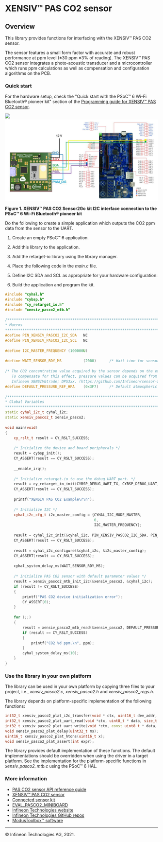 # XENSIV™ PAS CO2 sensor

## Overview

This library provides functions for interfacing with the XENSIV™ PAS CO2 sensor.

The sensor features a small form factor with accurate and robust performance at ppm level (±30 ppm ±3% of reading). The XENSIV™ PAS CO2 sensor integrates a photo-acoustic transducer and a microcontroller which runs ppm calculations as well as compensation and configuration algorithms on the PCB.

### Quick start

For the hardware setup, check the "Quick start with the PSoC™ 6 Wi-Fi Bluetooth&reg; pioneer kit" section of the [Programming guide for XENSIV™ PAS CO2 sensor](https://www.infineon.com/cms/de/product/sensor/co2-sensors/#!?fileId=5546d4627600a6bc0176041139e77780).

![](docs/images/pasco2_i2c_connection.png)
![](docs/html/pasco2_i2c_connection.png)

**Figure 1. XENSIV™ PAS CO2 Sensor2Go kit I2C interface connection to the PSoC™ 6 Wi-Fi Bluetooth&reg; pioneer kit**

Do the following to create a simple application which outputs the CO2 ppm data from the sensor to the UART.

1. Create an empty PSoC™ 6 application.

2. Add this library to the application.

3. Add the retarget-io library using the library manager.

4. Place the following code in the *main.c* file.

5. Define I2C SDA and SCL as appropriate for your hardware configuration:

6. Build the application and program the kit.

```cpp
#include "cyhal.h"
#include "cybsp.h"
#include "cy_retarget_io.h"
#include "xensiv_pasco2_mtb.h"

/*******************************************************************************
* Macros
*******************************************************************************/
#define PIN_XENSIV_PASCO2_I2C_SDA   NC
#define PIN_XENSIV_PASCO2_I2C_SCL   NC

#define I2C_MASTER_FREQUENCY (100000U)

#define WAIT_SENSOR_RDY_MS          (2000)      /* Wait time for sensor ready (milliseconds) */

/* The CO2 concentration value acquired by the sensor depends on the external atmospheric pressure.
   To compensate for this effect, pressure values can be acquired from a pressure sensor such as an
   Infineon XENSIV&trade; DPS3xx. (https://github.com/Infineon/sensor-xensiv-dps3xx) */
#define DEFAULT_PRESSURE_REF_HPA    (0x3F7)     /* Default atmospheric pressure to compensate for (hPa) */

/*******************************************************************************
* Global Variables
*******************************************************************************/
static cyhal_i2c_t cyhal_i2c;
static xensiv_pasco2_t xensiv_pasco2;

void main(void)
{
    cy_rslt_t result = CY_RSLT_SUCCESS;

    /* Initialize the device and board peripherals */
    result = cybsp_init();
    CY_ASSERT(result == CY_RSLT_SUCCESS);

    __enable_irq();

    /* Initialize retarget-io to use the debug UART port. */
    result = cy_retarget_io_init(CYBSP_DEBUG_UART_TX, CYBSP_DEBUG_UART_RX, CY_RETARGET_IO_BAUDRATE);
    CY_ASSERT(result == CY_RSLT_SUCCESS);

    printf("XENSIV PAS CO2 Example\r\n");

    /* Initialize I2C */
    cyhal_i2c_cfg_t i2c_master_config = {CYHAL_I2C_MODE_MASTER,
                                         0,
                                         I2C_MASTER_FREQUENCY};

    result = cyhal_i2c_init(&cyhal_i2c, PIN_XENSIV_PASCO2_I2C_SDA, PIN_XENSIV_PASCO2_I2C_SCL, NULL);
    CY_ASSERT(result == CY_RSLT_SUCCESS);

    result = cyhal_i2c_configure(&cyhal_i2c, &i2c_master_config);
    CY_ASSERT(result == CY_RSLT_SUCCESS);

    cyhal_system_delay_ms(WAIT_SENSOR_RDY_MS);

    /* Initialize PAS CO2 sensor with default parameter values */
    result = xensiv_pasco2_mtb_init_i2c(&xensiv_pasco2, &cyhal_i2c);
    if (result != CY_RSLT_SUCCESS)
    {
        printf("PAS CO2 device initialization error");
        CY_ASSERT(0);
    }

    for (;;)
    {
        result = xensiv_pasco2_mtb_read(&xensiv_pasco2, DEFAULT_PRESSURE_REF_HPA, &ppm);
        if (result == CY_RSLT_SUCCESS)
        {
            printf("CO2 %d ppm.\n", ppm);
        }
        cyhal_system_delay_ms(10);
    }
}
```

### Use the library in your own platform

The library can be used in your own platform by copying three files to your project, i.e., *xensiv_pasco2.c*, *xensiv_pasco2.h* and *xensiv_pasco2_regs.h*.

The library depends on platform-specific implementation of the following functions:

```cpp
int32_t xensiv_pasco2_plat_i2c_transfer(void * ctx, uint16_t dev_addr, const uint8_t * tx_buffer, size_t tx_len, uint8_t * rx_buffer, size_t rx_len);
int32_t xensiv_pasco2_plat_uart_read(void *ctx, uint8_t * data, size_t len);
int32_t xensiv_pasco2_plat_uart_write(void *ctx, const uint8_t * data, size_t len);
void xensiv_pasco2_plat_delay(uint32_t ms);
uint16_t xensiv_pasco2_plat_htons(uint16_t x);
void xensiv_pasco2_plat_assert(int expr);
```

The library provides default implementation of these functions. The default implementations should be overridden when using the driver in a target platform.
See the implementation for the platform-specific functions in *xensiv_pasco2_mtb.c* using the PSoC™ 6 HAL.

### More information

- [PAS CO2 sensor API reference guide](https://infineon.github.io/sensor-xensiv-pasco2/pasco2_api_reference_manual/html/index.html)
- [XENSIV™ PAS CO2 sensor](https://www.infineon.com/cms/en/product/sensor/co2-sensors/)
- [Connected sensor kit](https://www.infineon.com/connectedsensorkit)
- [EVAL_PASCO2_MINIBOARD](https://www.infineon.com/cms/en/product/evaluation-boards/eval_pasco2_miniboard)
- [Infineon Technologies website](https://www.infineon.com)
- [Infineon Technologies GitHub repos](https://github.com/infineon)
- [ModusToolbox&trade; software](https://www.cypress.com/products/modustoolbox-software-environment)

---
© Infineon Technologies AG, 2021.
